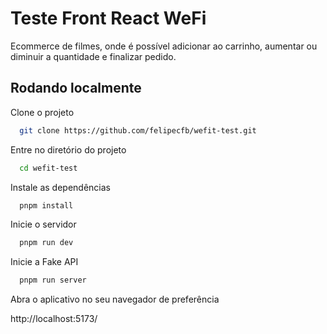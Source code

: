 
# Teste Front React WeFi

Ecommerce de filmes, onde é possível adicionar ao carrinho, aumentar ou diminuir a quantidade e finalizar pedido.

## Rodando localmente

Clone o projeto

```bash
  git clone https://github.com/felipecfb/wefit-test.git
```

Entre no diretório do projeto

```bash
  cd wefit-test
```

Instale as dependências

```bash
  pnpm install
```

Inicie o servidor

```bash
  pnpm run dev
```

Inicie a Fake API

```bash
  pnpm run server
```

Abra o aplicativo no seu navegador de preferência

http://localhost:5173/
    